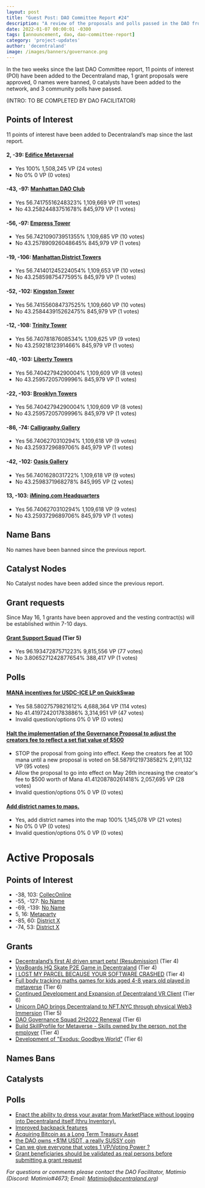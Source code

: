 ```yaml
---
layout: post
title: "Guest Post: DAO Committee Report #24"
description: "A review of the proposals and polls passed in the DAO from May 16 through May 31".
date: 2022-01-07 00:00:01 -0300
tags: [announcement, dao, dao-committee-report]
category: 'project-updates'
author: 'decentraland'
image: /images/banners/governance.png
---
```


In the two weeks since the last DAO Committee report, 11 points of interest (POI) have been added to the Decentraland map, 1 grant proposals were approved, 0 names were banned, 0 catalysts have been added to the network, and 3 community polls have passed.

(INTRO: TO BE COMPLETED BY DAO FACILITATOR)

## Points of Interest
11 points of interest have been added to Decentraland’s map since the last report.


#### 2, -39: [Edifice Metaversal](https://governance.decentraland.org/proposal/?id=919350c0-d619-11ec-b521-2f98ffa6ccb0)

* Yes 100% 1,508,245 VP (24 votes)
* No 0% 0 VP (0 votes)


#### -43, -97: [Manhattan DAO Club](https://governance.decentraland.org/proposal/?id=28cb8be0-d4ff-11ec-b521-2f98ffa6ccb0)

* Yes 56.74175516248323% 1,109,669 VP (11 votes)
* No 43.25824483751678% 845,979 VP (1 votes)


#### -56, -97: [Empress Tower](https://governance.decentraland.org/proposal/?id=03d989e0-d4ff-11ec-b521-2f98ffa6ccb0)

* Yes 56.742109073951355% 1,109,685 VP (10 votes)
* No 43.257890926048645% 845,979 VP (1 votes)


#### -19, -106: [Manhattan District Towers](https://governance.decentraland.org/proposal/?id=13bfab00-d4ff-11ec-b521-2f98ffa6ccb0)

* Yes 56.741401245224054% 1,109,653 VP (10 votes)
* No 43.25859875477595% 845,979 VP (1 votes)


#### -52, -102: [Kingston Tower](https://governance.decentraland.org/proposal/?id=d99ed6d0-d4fe-11ec-b521-2f98ffa6ccb0)

* Yes 56.741556084737525% 1,109,660 VP (10 votes)
* No 43.258443915262475% 845,979 VP (1 votes)


#### -12, -108: [Trinity Tower ](https://governance.decentraland.org/proposal/?id=c8cd6b50-d4fe-11ec-b521-2f98ffa6ccb0)

* Yes 56.74078187608534% 1,109,625 VP (9 votes)
* No 43.25921812391466% 845,979 VP (1 votes)


#### -40, -103: [Liberty Towers](https://governance.decentraland.org/proposal/?id=91b56a50-d4fe-11ec-b521-2f98ffa6ccb0)

* Yes 56.74042794290004% 1,109,609 VP (8 votes)
* No 43.25957205709996% 845,979 VP (1 votes)


#### -22, -103: [Brooklyn Towers](https://governance.decentraland.org/proposal/?id=a95f2790-d4fe-11ec-b521-2f98ffa6ccb0)

* Yes 56.74042794290004% 1,109,609 VP (8 votes)
* No 43.25957205709996% 845,979 VP (1 votes)


#### -86, -74: [Calligraphy Gallery ](https://governance.decentraland.org/proposal/?id=7c975340-d4f9-11ec-b521-2f98ffa6ccb0)

* Yes 56.7406270310294% 1,109,618 VP (9 votes)
* No 43.2593729689706% 845,979 VP (1 votes)


#### -42, -102: [Oasis Gallery](https://governance.decentraland.org/proposal/?id=49c1b6e0-d4f9-11ec-b521-2f98ffa6ccb0)

* Yes 56.7401628031722% 1,109,618 VP (9 votes)
* No 43.2598371968278% 845,995 VP (2 votes)


#### 13, -103: [iMining.com Headquarters](https://governance.decentraland.org/proposal/?id=dde541d0-d4f8-11ec-b521-2f98ffa6ccb0)

* Yes 56.7406270310294% 1,109,618 VP (9 votes)
* No 43.2593729689706% 845,979 VP (1 votes)


## Name Bans

No names have been banned since the previous report.

## Catalyst Nodes
No Catalyst nodes have been added since the previous report.


## Grant requests
Since May 16, 1 grants have been approved and the vesting contract(s) will be established within 7-10 days.


#### [Grant Support Squad](https://governance.decentraland.org/proposal/?id=7a236540-d305-11ec-b521-2f98ffa6ccb0) (Tier 5)

* Yes 96.19347287571223% 9,815,556 VP (77 votes)
* No 3.8065271242877654% 388,417 VP (1 votes)


## Polls

#### [MANA incentives for USDC-ICE LP on QuickSwap](https://governance.decentraland.org/proposal/?id=ece9b3e0-d7c9-11ec-b521-2f98ffa6ccb0)

* Yes 58.58027579821612% 4,688,364 VP (114 votes)
* No 41.419724201783886% 3,314,951 VP (47 votes)
* Invalid question/options 0% 0 VP (0 votes)


#### [Halt the implementation of the Governance Proposal to adjust the creators fee to reflect a set fiat value of $500](https://governance.decentraland.org/proposal/?id=e1fcd600-d7a2-11ec-b521-2f98ffa6ccb0)

* STOP the proposal from going into effect. Keep the creators fee at 100 mana until a new proposal is voted on 58.58791219738582% 2,911,132 VP (95 votes)
* Allow the proposal to go into effect on May 26th increasing the creator&#39;s fee to $500 worth of Mana 41.41208780261418% 2,057,695 VP (28 votes)
* Invalid question/options 0% 0 VP (0 votes)


#### [Add district names to maps.](https://governance.decentraland.org/proposal/?id=f1342cd0-d2fd-11ec-b521-2f98ffa6ccb0)

* Yes, add district names into the map 100% 1,145,078 VP (21 votes)
* No 0% 0 VP (0 votes)
* Invalid question/options 0% 0 VP (0 votes)



# Active Proposals

## Points of Interest

* -38, 103: [CollecOnline](https://governance.decentraland.org/proposal/?id=23e2b720-dd9c-11ec-8ad9-ab7454ba5993)
* -55, -127: [No Name](https://governance.decentraland.org/proposal/?id=433d3120-dd62-11ec-8ad9-ab7454ba5993)
* -69, -139: [No Name](https://governance.decentraland.org/proposal/?id=4d16a900-dd22-11ec-8ad9-ab7454ba5993)
* 5, 16: [Metaparty](https://governance.decentraland.org/proposal/?id=fb0c4680-dcc0-11ec-8ad9-ab7454ba5993)
* -85, 60: [District X](https://governance.decentraland.org/proposal/?id=afbe4b30-db60-11ec-8ad9-ab7454ba5993)
* -74, 53: [District X](https://governance.decentraland.org/proposal/?id=535bc7f0-db60-11ec-8ad9-ab7454ba5993)

## Grants

* [Decentraland’s first AI driven smart pets! (Resubmission)](https://governance.decentraland.org/proposal/?id=edaa5480-dc9a-11ec-8ad9-ab7454ba5993) (Tier 4)
* [VoxBoards HQ Skate P2E Game in Decentraland](https://governance.decentraland.org/proposal/?id=bf1141e0-dc01-11ec-8ad9-ab7454ba5993) (Tier 4)
* [I LOST MY PARCEL BECAUSE YOUR SOFTWARE CRASHED](https://governance.decentraland.org/proposal/?id=95740eb0-dbfe-11ec-8ad9-ab7454ba5993) (Tier 4)
* [Full body tracking maths games for kids aged 4-8 years old played in metaverse](https://governance.decentraland.org/proposal/?id=0c093a80-db2f-11ec-8ad9-ab7454ba5993) (Tier 6)
* [Continued Development and Expansion of Decentraland VR Client](https://governance.decentraland.org/proposal/?id=8fe0e0a0-d62b-11ec-b521-2f98ffa6ccb0) (Tier 6)
* [Unicorn DAO brings Decentraland to NFT.NYC through physical Web3 Immersion](https://governance.decentraland.org/proposal/?id=4556cef0-d536-11ec-b521-2f98ffa6ccb0) (Tier 5)
* [DAO Governance Squad 2H2022 Renewal](https://governance.decentraland.org/proposal/?id=524fb800-d532-11ec-b521-2f98ffa6ccb0) (Tier 6)
* [Build SkillProfile for Metaverse - Skills owned by the person, not the employer](https://governance.decentraland.org/proposal/?id=daa9b1c0-d4eb-11ec-b521-2f98ffa6ccb0) (Tier 4)
* [Development of &#34;Exodus: Goodbye World&#34;](https://governance.decentraland.org/proposal/?id=74b8b1c0-d40c-11ec-b521-2f98ffa6ccb0) (Tier 6)

## Names Bans


## Catalysts


## Polls

* [Enact the ability to dress your avatar from MarketPlace without logging into Decentraland itself (thru Inventory).](https://governance.decentraland.org/proposal/?id=ca7b6d90-dd0e-11ec-8ad9-ab7454ba5993)
* [Improved backpack features](https://governance.decentraland.org/proposal/?id=8461fe90-dcec-11ec-8ad9-ab7454ba5993)
* [Acquiring Bitcoin as a Long Term Treasury Asset](https://governance.decentraland.org/proposal/?id=1cd79310-dc7f-11ec-8ad9-ab7454ba5993)
* [the DAO owns +$1M USDT, a really SUSSY coin](https://governance.decentraland.org/proposal/?id=19c1a8e0-dc71-11ec-8ad9-ab7454ba5993)
* [Can we give everyone that votes 1 VP/Voting Power ?](https://governance.decentraland.org/proposal/?id=5a4adac0-dbc8-11ec-8ad9-ab7454ba5993)
* [Grant beneficiaries should be validated as real persons before submitting a grant request](https://governance.decentraland.org/proposal/?id=7adc93b0-db77-11ec-8ad9-ab7454ba5993)

*For questions or comments please contact the DAO Facilitator, Matimio (Discord: Matimio#4673; Email: [Matimio@decentraland.org](mailto:Matimio@decentraland.org))*